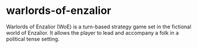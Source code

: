 # warlords-of-enzalior
Warlords of Enzalior (WoE) is a turn-based strategy game set in the fictional world of Enzalior. It allows the player to lead and accompany a folk in a political tense setting.
